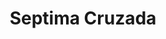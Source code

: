 ﻿---
title: "Septima Cruzada"
permalink: periodes_461.html
layout: periode
dataInici: 1248
dataFi: 1254
sidebar: periodes
pares:
  - 339:
    title: "Cruzadas en Tierra Santa"
    dataInici: "(1096)"
    dataFi: "(1291)"

fills:
  - 462:
    title: "Batalla de El Mansurá"
    dataInici: "(1250-02-08)"
    dataFi: "(1250-02-11)"

jocsPrincipals:
jocsEscenaris:
jocsEpoca:
jocsEpocaEscenaris:
---
